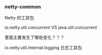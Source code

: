 ### netty-common

Netty 的工具包

io.netty.util.concurrent  VS  java.util.concurrent

里面主要发生了哪些变化？？？


io.netty.util.internal.logging      日志工具包